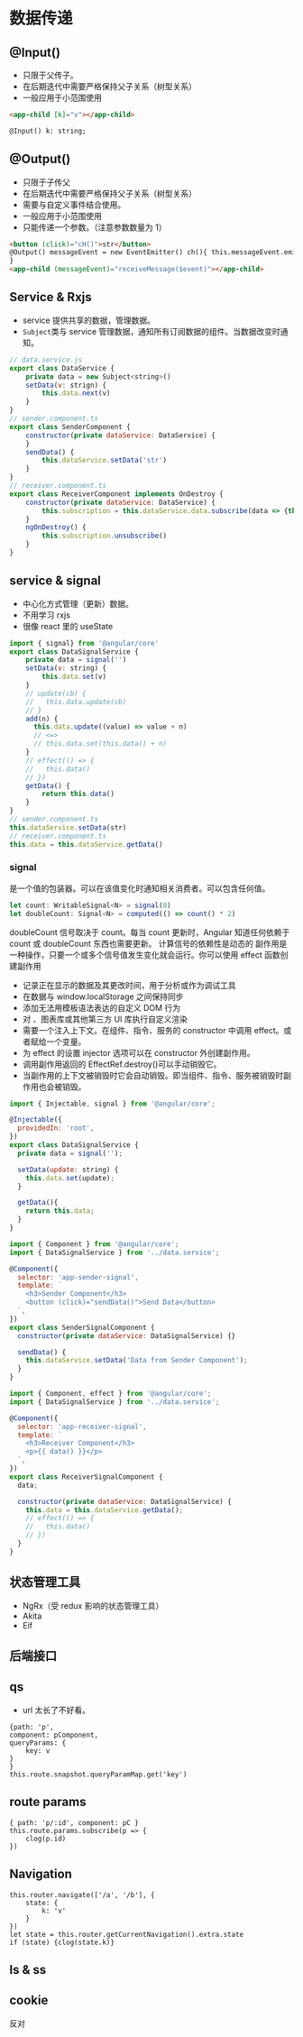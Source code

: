 # 数据传递

## @Input()

- 只限于父传子。
- 在后期迭代中需要严格保持父子关系（树型关系）
- 一般应用于小范围使用

```html
<app-child [k]="v"></app-child>

@Input() k: string;
```

## @Output()

- 只限于子传父
- 在后期迭代中需要严格保持父子关系（树型关系）
- 需要与自定义事件结合使用。
- 一般应用于小范围使用
- 只能传递一个参数。（注意参数数量为 1）

```html
<button (click)="cH()">str</button>
@Output() messageEvent = new EventEmitter() ch(){ this.messageEvent.emit('str')
}
<app-child (messageEvent)="receiveMessage($event)"></app-child>
```

## Service & Rxjs

- service 提供共享的数据，管理数据。
- `Subject`类与 service 管理数据，通知所有订阅数据的组件。当数据改变时通知。

```js
// data.service.js
export class DataService {
    private data = new Subject<string>()
    setData(v: strign) {
        this.data.next(v)
    }
}
// sender.component.ts
export class SenderComponent {
    constructor(private dataService: DataService) {
    }
    sendData() {
        this.dataService.setData('str')
    }
}
// receiver.component.ts
export class ReceiverComponent implements OnDestroy {
    constructor(private dataService: DataService) {
        this.subscription = this.dataService.data.subscribe(data => {this.data = data})
    }
    ngOnDestroy() {
        this.subscription.unsubscribe()
    }
}
```

## service & signal

- 中心化方式管理（更新）数据。
- 不用学习 rxjs
- 很像 react 里的 useState

```js
import { signal} from '@angular/core'
export class DataSignalService {
    private data = signal('')
    setData(v: string) {
        this.data.set(v)
    }
    // update(cb) {
    //   this.data.update(cb)
    // }
    add(n) {
      this.data.update((value) => value + n)
      // <=>
      // this.data.set(this.data() + n)
    }
    // effect(() => {
    //   this.data()
    // })
    getData() {
        return this.data()
    }
}
// sender.component.ts
this.dataService.setData(str)
// receiver.component.ts
this.data = this.dataService.getData()
```

### signal

是一个值的包装器。可以在该值变化时通知相关消费者。可以包含任何值。

```js
let count: WritableSignal<N> = signal(0)
let doubleCount: Signal<N> = computed(() => count() * 2)
```

doubleCount 信号取决于 count。每当 count 更新时，Angular 知道任何依赖于 count 或 doubleCount 东西也需要更新。
计算信号的依赖性是动态的
副作用是一种操作，只要一个或多个信号值发生变化就会运行。你可以使用 effect 函数创建副作用

- 记录正在显示的数据及其更改时间，用于分析或作为调试工具
- 在数据与 window.localStorage 之间保持同步
- 添加无法用模板语法表达的自定义 DOM 行为
- 对 <canvas>、图表库或其他第三方 UI 库执行自定义渲染
- 需要一个注入上下文。在组件、指令、服务的 constructor 中调用 effect。或者赋给一个变量。
- 为 effect 的设置 injector 选项可以在 constructor 外创建副作用。
- 调用副作用返回的 EffectRef.destroy()可以手动销毁它。
- 当副作用的上下文被销毁时它会自动销毁。即当组件、指令、服务被销毁时副作用也会被销毁。

```js
import { Injectable, signal } from '@angular/core';

@Injectable({
  providedIn: 'root',
})
export class DataSignalService {
  private data = signal('');

  setData(update: string) {
    this.data.set(update);
  }

  getData(){
    return this.data;
  }
}

import { Component } from '@angular/core';
import { DataSignalService } from '../data.service';

@Component({
  selector: 'app-sender-signal',
  template: `
    <h3>Sender Component</h3>
    <button (click)="sendData()">Send Data</button>
  `,
})
export class SenderSignalComponent {
  constructor(private dataService: DataSignalService) {}

  sendData() {
    this.dataService.setData('Data from Sender Component');
  }
}

import { Component, effect } from '@angular/core';
import { DataSignalService } from '../data.service';

@Component({
  selector: 'app-receiver-signal',
  template: `
    <h3>Receiver Component</h3>
    <p>{{ data() }}</p>
  `,
})
export class ReceiverSignalComponent {
  data;

  constructor(private dataService: DataSignalService) {
    this.data = this.dataService.getData();
    // effect(() => {
    //   this.data()
    // })
  }
}
```

## 状态管理工具

- NgRx（受 redux 影响的状态管理工具）
- Akita
- Eif

## 后端接口

## qs

- url 太长了不好看。

```
{path: 'p',
component: pComponent,
queryParams: {
    key: v
}
}
this.route.snapshot.queryParamMap.get('key')
```

## route params

```
{ path: 'p/:id', component: pC }
this.route.params.subscribe(p => {
    clog(p.id)
})
```

## Navigation

```
this.router.navigate(['/a', '/b'], {
    state: {
        k: 'v'
    }
})
let state = this.router.getCurrentNavigation().extra.state
if (state) {clog(state.k)}
```

## ls & ss

## cookie

反对
